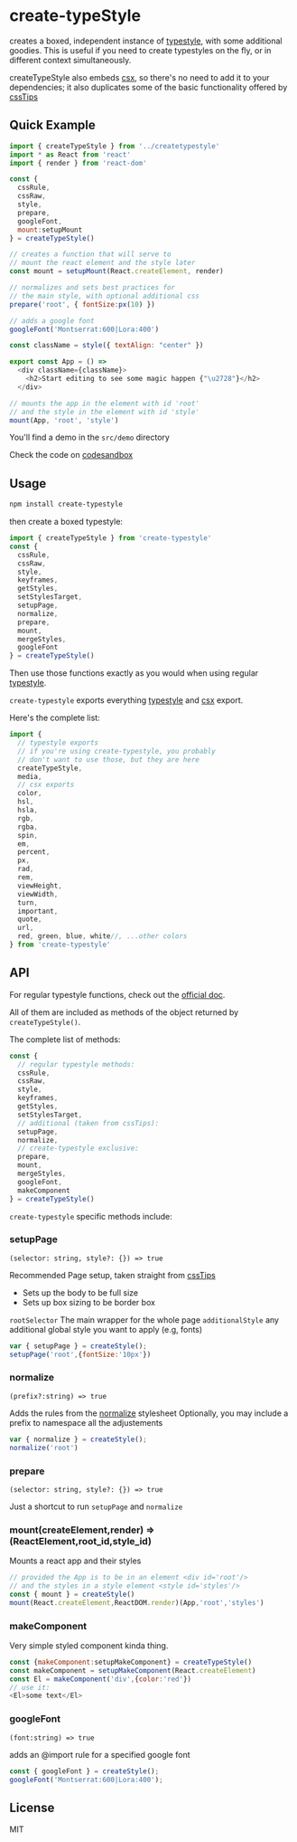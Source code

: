 # create-typeStyle

creates a boxed, independent instance of [typestyle](//github.com/typestyle/typestyle), with some additional goodies. This is useful if you need to create typestyles on the fly, or in different context simultaneously.

createTypeStyle also embeds [csx](//github.com/typestyle/csx/), so there's no need to add it to your dependencies; it also duplicates some of the basic functionality offered by [cssTips](//github.com/typestyle/csstips/)

## Quick Example

```js
import { createTypeStyle } from '../createtypestyle' 
import * as React from 'react'
import { render } from 'react-dom'

const { 
  cssRule, 
  cssRaw,
  style,
  prepare,
  googleFont, 
  mount:setupMount
} = createTypeStyle()

// creates a function that will serve to 
// mount the react element and the style later
const mount = setupMount(React.createElement, render)

// normalizes and sets best practices for
// the main style, with optional additional css
prepare('root', { fontSize:px(10) })

// adds a google font
googleFont('Montserrat:600|Lora:400')

const className = style({ textAlign: "center" })

export const App = () =>
  <div className={className}>
    <h2>Start editing to see some magic happen {"\u2728"}</h2>
  </div>

// mounts the app in the element with id 'root'
// and the style in the element with id 'style'
mount(App, 'root', 'style')

```

You'll find a demo in the `src/demo` directory

Check the code on [codesandbox](https://codesandbox.io/s/pmzol7vnwx)

## Usage

```bash
npm install create-typestyle
```

then create a boxed typestyle:

```js
import { createTypeStyle } from 'create-typestyle'
const { 
  cssRule,
  cssRaw,
  style,
  keyframes,
  getStyles,
  setStylesTarget,
  setupPage,
  normalize,
  prepare,
  mount,
  mergeStyles,
  googleFont
} = createTypeStyle()
```

Then use those functions exactly as you would when using regular [typestyle](//github.com/typestyle/typestyle).

`create-typestyle` exports everything [typestyle](//github.com/typestyle/typestyle) and [csx](//github.com/typestyle/csx/) export.

Here's the complete list:

```js
import {
  // typestyle exports
  // if you're using create-typestyle, you probably
  // don't want to use those, but they are here
  createTypeStyle,
  media,
  // csx exports
  color,
  hsl,
  hsla,
  rgb,
  rgba,
  spin,
  em,
  percent,
  px,
  rad,
  rem,
  viewHeight,
  viewWidth,
  turn,
  important,
  quote,
  url,
  red, green, blue, white//, ...other colors
} from 'create-typestyle'
```

## API

For regular typestyle functions, check out the [official doc](https://typestyle.github.io/).

All of them are included as methods of the object returned by `createTypeStyle()`.

The complete list of methods:

```js
const {
  // regular typestyle methods:
  cssRule,
  cssRaw,
  style,
  keyframes,
  getStyles,
  setStylesTarget,
  // additional (taken from cssTips):
  setupPage,
  normalize,
  // create-typestyle exclusive:
  prepare,
  mount,
  mergeStyles,
  googleFont,
  makeComponent
} = createTypeStyle()
```


`create-typestyle` specific methods include:

### setupPage

`(selector: string, style?: {}) => true`

Recommended Page setup, taken straight from [cssTips](//github.com/typestyle/csstips/)

- Sets up the body to be full size
- Sets up box sizing to be border box

`rootSelector` The main wrapper for the whole page
`additionalStyle` any additional global style you want to apply (e.g, fonts)

```js
var { setupPage } = createStyle();
setupPage('root',{fontSize:'10px'})
```

### normalize

`(prefix?:string) => true`

Adds the rules from the [normalize](https://github.com/necolas/normalize.css) stylesheet
Optionally, you may include a prefix to namespace all the adjustements

```js
var { normalize } = createStyle();
normalize('root')
```

### prepare

`(selector: string, style?: {}) => true`

Just a shortcut to run `setupPage` and `normalize`

### mount(createElement,render) => (ReactElement,root_id,style_id)

Mounts a react app and their styles

```js
// provided the App is to be in an element <div id='root'/>
// and the styles in a style element <style id='styles'/>
const { mount } = createStyle()
mount(React.createElement,ReactDOM.render)(App,'root','styles')
```

### makeComponent

Very simple styled component kinda thing.

```js 
const {makeComponent:setupMakeComponent} = createTypeStyle()
const makeComponent = setupMakeComponent(React.createElement)
const El = makeComponent('div',{color:'red'})
// use it:
<El>some text</El>
```

### googleFont

`(font:string) => true`

adds an @import rule for a specified google font

```js
const { googleFont } = createStyle();
googleFont('Montserrat:600|Lora:400');
``` 

## License

MIT
